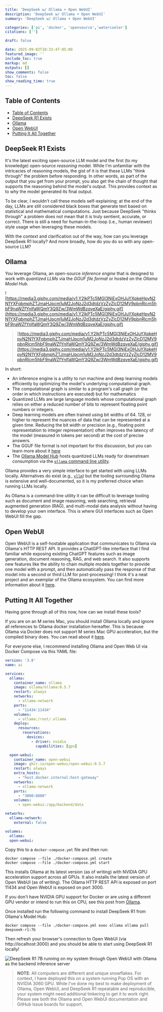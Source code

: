 ```yaml
---
title: 'DeepSeek w/ Ollama + Open WebUI'
description: 'DeepSeek w/ Ollama + Open WebUI'
summary: 'DeepSeek w/ Ollama + Open WebUI'

categories: ['ai', 'docker', 'opensource','watercooler']
citations: ['']

draft: false

date: 2025-09-02T10:33:47-05:00
featured_image: ''
include_toc: true
markup: md
outputs: []
show_comments: false
toc: false
show_reading_time: true
---
```


## Table of Contents

- [Table of Contents](#table-of-contents)
- [DeepSeek R1 Exists](#deepseek-r1-exists)
- [Ollama](#ollama)
- [Open WebUI](#open-webui)
- [Putting It All Together](#putting-it-all-together)

## DeepSeek R1 Exists

It's the latest exciting open-source LLM model and the first (to my knowledge) open-source _reasoning_ model. While I'm unfamiliar with the intricacies of reasoning models, the gist of it is that these LLMs "think through" the problem before responding. In other words, as part of the output that you get from your prompt, you also get the chain of thought that supports the reasoning behind the model's output. This provides context as to why the model generated its final output.

To be clear, I wouldn't call these models self-explaining; at the end of the day, LLMs are still considered black boxes that generate text based on statistical and mathematical computations. Just because DeepSeek "thinks through" a problem does not mean that it is truly sentient, accurate, or correct. There is still a need for human-in-the-loop (i.e., human reviewer) style usage when leveraging these models.

With the context and clarification out of the way, how can you leverage DeepSeek R1 locally? And more broadly, how do you do so with any open-source LLM?

## Ollama

You leverage Ollama, an open-source _inference engine_ that is designed to work with _quantized LLMs_ via the _GGUF file format_ or hosted on the _Ollama Model Hub_.

![https://media3.giphy.com/media/v1.Y2lkPTc5MGI3NjExOHJuYXpkeHpvN2N1YXFqbmphZTJmaHJpcm1uM2JoNzJ2d3dtdzVzZyZlcD12MV9pbnRlcm5hbF9naWZfYnlfaWQmY3Q9Zw/3WmWdBzqveXaE/giphy.gif](https://media3.giphy.com/media/v1.Y2lkPTc5MGI3NjExOHJuYXpkeHpvN2N1YXFqbmphZTJmaHJpcm1uM2JoNzJ2d3dtdzVzZyZlcD12MV9pbnRlcm5hbF9naWZfYnlfaWQmY3Q9Zw/3WmWdBzqveXaE/giphy.gif)

> [https://media3.giphy.com/media/v1.Y2lkPTc5MGI3NjExOHJuYXpkeHpvN2N1YXFqbmphZTJmaHJpcm1uM2JoNzJ2d3dtdzVzZyZlcD12MV9pbnRlcm5hbF9naWZfYnlfaWQmY3Q9Zw/3WmWdBzqveXaE/giphy.gif](https://media3.giphy.com/media/v1.Y2lkPTc5MGI3NjExOHJuYXpkeHpvN2N1YXFqbmphZTJmaHJpcm1uM2JoNzJ2d3dtdzVzZyZlcD12MV9pbnRlcm5hbF9naWZfYnlfaWQmY3Q9Zw/3WmWdBzqveXaE/giphy.gif)

In short:

- An inference engine is a utility to run machine and deep learning models efficiently by optimizing the model's underlying computational graph.
 - The computational graph is similar to a program's call graph (or the order in which instructions are executed) but for mathematics
- Quantized LLMs are large language models whose computational graph relies on either a reduced number of bits to represent floating point numbers or integers.
 - Deep learning models are often trained using bit widths of 64. 128, or higher to represent the nuances of data that can be represented at a given time. Reducing the bit width or precision (e.g., floating point representation to integer representation) often improves the latency of the model (measured in tokens per second) at the cost of precise answers.
- The GGUF file format is not important for this discussion, but you can learn more about it [here](https://github.com/ggerganov/ggml/blob/master/docs/gguf.md)
- The [Ollama Model Hub](https://ollama.com/search) hosts quantized LLMs ready for downstream consumption via the [`ollama` command line utility](https://github.com/ollama/ollama).

Ollama provides a very simple interface to get started with using LLMs locally. Alternatives do exist (e.g., [`vllm`](https://vllm.ai)) but the tooling surrounding Ollama is extensive and well-documented, so it is my preferred choice when running LLMs locally.

As Ollama is a command-line utility it can be difficult to leverage tooling such as document and image reasoning, web searching, retrieval augmented generation (RAG), and multi-modal data analysis without having to develop your own interface. This is where GUI interfaces such as Open WebUI fill the gap.

## Open WebUI

Open WebUI is a self-hostable application that communicates to Ollama via Ollama's HTTP REST API. It provides a ChatGPT-like interface that I find familiar while exposing existing ChatGPT features such as image generation, document reasoning, RAG, and web search. It also supports new features like the ability to chain multiple models together to provide one model with a prompt, and then automatically pass the response of that model into a second or third LLM for post-processing! I think it's a neat project and an exemplar of the Ollama ecosystem. You can find more information about it [here](https://github.com/open-webui/open-webui).

## Putting It All Together

Having gone through all of this now, how can we install these tools?

If you are on an M series Mac, you should install Ollama locally and ignore all references to Ollama docker installation hereafter. This is because Ollama via Docker does not support M series Mac GPU acceleration, but the compiled binary does. You can read about it [here](https://ollama.com/blog/ollama-is-now-available-as-an-official-docker-image).

For everyone else, I recommend installing Ollama and Open Web UI via Docker Compose via this YAML file:

```yaml
version: '3.8'
name: ai

services:
  ollama:
    container_name: ollama
    image: ollama/ollama:0.5.7
    restart: always
    networks:
      - ollama-network
    ports:
      - "11434:11434"
    volumes:
      - ollama:/root/.ollama
    deploy:
      resources:
        reservations:
          devices:
            - driver: nvidia
              capabilities: [gpu]

  open-webui:
    container_name: open-webui
    image: ghcr.io/open-webui/open-webui:0.5.7
    restart: always
    extra_hosts:
      - "host.docker.internal:host-gateway"
    networks:
      - ollama-network
    ports:
      - "3000:8080"
    volumes:
      - open-webui:/app/backend/data

networks:
  ollama-network:
    external: false

volumes:
  ollama:
  open-webui:
```

Copy this to a `docker-compose.yml` file and then run:

```shell
docker compose --file ./docker-compose.yml create
docker compose --file ./docker-compose.yml start
```

This installs Ollama at its latest version (as of writing) with NVIDIA GPU acceleration support across all GPUs. It also installs the latest version of Open WebUI (as of writing). The Ollama HTTP REST API is exposed on port 11434 and Open WebUI is exposed on port 3000.

If you don't have NVIDIA GPU support for Docker or are using a different GPU vendor or intend to run this on CPU, see this post from [Ollama](https://ollama.com/blog/ollama-is-now-available-as-an-official-docker-image).

Once installed run the following command to install DeepSeek R1 from Ollama's Model Hub:

```shell
docker compose --file ./docker-compose.yml exec ollama ollama pull deepseek-r1:7b
```

Then refresh your browser's connection to Open WebUI (via http://localhost:3000) and you should be able to start using DeepSeek R1 locally!

![DeepSeek R1 7B running on my system through Open WebUI with Ollama as the backend inference server](https://dev-to-uploads.s3.amazonaws.com/uploads/articles/u17kp8sbp9l3qttjsdxr.png)

> **NOTE**: All computers are different and unique snowflakes. For context, I have deployed this on a system running Pop OS  with an NVIDIA 3060 GPU. While I've done my best to make deployment of Ollama, Open WebUI, and DeepSeek R1 repeatable and reproducible, your system might need additional tinkering to get it to work right. Please see both the Ollama and Open WebUI documentation and GitHub Issue boards for support.
